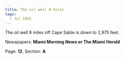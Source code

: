 ```yaml
---  
title: The oil well 8 miles  
tags:  
  - Jul 1955  
---  
```

  
The oil well 8 miles off Cape Sable is down to 2,975 feet.  
  
Newspapers: **Miami Morning News or The Miami Herald**  
  
Page: **12**, Section: **A** 

